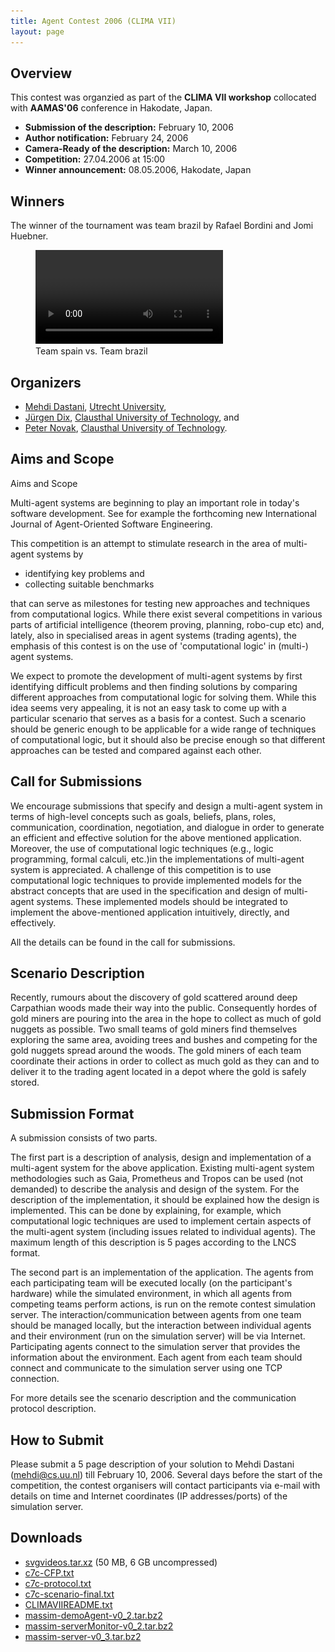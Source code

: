 ```yaml
---
title: Agent Contest 2006 (CLIMA VII)
layout: page
---
```


Overview
--------

This contest was organzied as part of the **CLIMA VII workshop** collocated with **AAMAS'06** conference in Hakodate, Japan.

* **Submission of the description:** February 10, 2006
* **Author notification:** February 24, 2006
* **Camera-Ready of the description:** March 10, 2006
* **Competition:** 27.04.2006 at 15:00
* **Winner announcement:** 08.05.2006, Hakodate, Japan

Winners
-------

The winner of the tournament was team brazil by Rafael Bordini and Jomi Huebner.

<figure>
  <video controls>
    <source src="GridSimulation_spainbrazil_labyrinth_2006-04-27_20-10.webm" type="video/webm">
    <img src="GridSimulation_spainbrazil_labyrinth_2006-04-27_20-10.jpg">
  </video>
  <figcaption>Team spain vs. Team brazil</figcaption>
</figure>

Organizers
----------

* [Mehdi Dastani](http://www.cs.uu.nl/~mehdi/),
  [Utrecht University](https://www.uu.nl/),
* [Jürgen Dix](https://www.ifi-ci.tu-clausthal.de/members/leader/prof-dr-juergen-dix),
  [Clausthal University of Technology](https://www.tu-clausthal.de/), and
* [Peter Novak](http://peter.aronde.net/), [Clausthal University of Technology](http://www.tu-clausthal.de/).

Aims and Scope
--------------

Aims and Scope

Multi-agent systems are beginning to play an important role in today's software development. See for example the forthcoming new International Journal of Agent-Oriented Software Engineering.

This competition is an attempt to stimulate research in the area of multi-agent systems by

* identifying key problems and
* collecting suitable benchmarks

that can serve as milestones for testing new approaches and techniques from computational logics. While there exist several competitions in various parts of artificial intelligence (theorem proving, planning, robo-cup etc) and, lately, also in specialised areas in agent systems (trading agents), the emphasis of this contest is on the use of 'computational logic' in (multi-) agent systems.

We expect to promote the development of multi-agent systems by first identifying difficult problems and then finding solutions by comparing different approaches from computational logic for solving them. While this idea seems very appealing, it is not an easy task to come up with a particular scenario that serves as a basis for a contest. Such a scenario should be generic enough to be applicable for a wide range of techniques of computational logic, but it should also be precise enough so that different approaches can be tested and compared against each other.

Call for Submissions
--------------------

We encourage submissions that specify and design a multi-agent system in terms of high-level concepts such as goals, beliefs, plans, roles, communication, coordination, negotiation, and dialogue in order to generate an efficient and effective solution for the above mentioned application. Moreover, the use of computational logic techniques (e.g., logic programming, formal calculi, etc.)in the implementations of multi-agent system is appreciated. A challenge of this competition is to use computational logic techniques to provide implemented models for the abstract concepts that are used in the specification and design of multi-agent systems. These implemented models should be integrated to implement the above-mentioned application intuitively, directly, and effectively.

All the details can be found in the call for submissions.

Scenario Description
--------------------

Recently, rumours about the discovery of gold scattered around deep Carpathian woods made their way into the public. Consequently hordes of gold miners are pouring into the area in the hope to collect as much of gold nuggets as possible. Two small teams of gold miners find themselves exploring the same area, avoiding trees and bushes and competing for the gold nuggets spread around the woods. The gold miners of each team coordinate their actions in order to collect as much gold as they can and to deliver it to the trading agent located in a depot where the gold is safely stored.

Submission Format
-----------------

A submission consists of two parts.

The first part is a description of analysis, design and implementation of a multi-agent system for the above application. Existing multi-agent system methodologies such as Gaia, Prometheus and Tropos can be used (not demanded) to describe the analysis and design of the system. For the description of the implementation, it should be explained how the design is implemented. This can be done by explaining, for example, which computational logic techniques are used to implement certain aspects of the multi-agent system (including issues related to individual agents). The maximum length of this description is 5 pages according to the LNCS format.

The second part is an implementation of the application. The agents from each participating team will be executed locally (on the participant's hardware) while the simulated environment, in which all agents from competing teams perform actions, is run on the remote contest simulation server. The interaction/communication between agents from one team should be managed locally, but the interaction between individual agents and their environment (run on the simulation server) will be via Internet. Participating agents connect to the simulation server that provides the information about the environment. Each agent from each team should connect and communicate to the simulation server using one TCP connection.

For more details see the scenario description and the communication protocol description.

How to Submit
-------------

Please submit a 5 page description of your solution to Mehdi Dastani ([mehdi@cs.uu.nl](mailto:mehdi@cs.uu.nl)) till February 10, 2006. Several days before the start of the competition, the contest organisers will contact participants via e-mail with details on time and Internet coordinates (IP addresses/ports) of the simulation server.


Downloads
---------

* [svgvideos.tar.xz](svgvideos.tar.xz) (50 MB, 6 GB uncompressed)
* [c7c-CFP.txt](c7c-CFP.txt)
* [c7c-protocol.txt](c7c-protocol.txt)
* [c7c-scenario-final.txt](c7c-scenario-final.txt)
* [CLIMAVIIREADME.txt](CLIMAVIIREADME.txt)
* [massim-demoAgent-v0_2.tar.bz2](massim-demoAgent-v0_2.tar.bz2)
* [massim-serverMonitor-v0_2.tar.bz2](massim-serverMonitor-v0_2.tar.bz2)
* [massim-server-v0_3.tar.bz2](massim-server-v0_3.tar.bz2)
